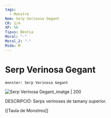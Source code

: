 ```yaml
---
tags:
  - Monstre
Nom: Serp Verinosa Gegant
CR: 1/4
XP: 50
Tipus: Bèstia
Moral: "-"
Moral_2: "-"
Mida: M
---
```

# Serp Verinosa Gegant

```statblock
monster: Serp Verinosa Gegant
```

![Serp Verinosa Gegant_imatge | 200](https://i.pinimg.com/564x/7a/26/18/7a261896b68df3105f21537100bb988a.jpg)

DESCRIPCIÓ: 
Serps verinoses de tamany superior.

[[Taula de Monstres]]